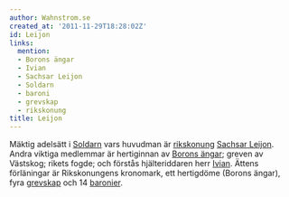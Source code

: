 ```yaml
---
author: Wahnstrom.se
created_at: '2011-11-29T18:28:02Z'
id: Leijon
links:
  mention:
  - Borons ängar
  - Ivian
  - Sachsar Leijon
  - Soldarn
  - baroni
  - grevskap
  - rikskonung
title: Leijon
---
```


Mäktig adelsätt i [Soldarn] vars huvudman är [rikskonung][] [Sachsar Leijon]. Andra viktiga
medlemmar är hertiginnan av [Borons ängar]; greven av Västskog; rikets fogde; och förstås
hjälteriddaren herr [Ivian]. Ättens förläningar är Rikskonungens kronomark, ett hertigdöme (Borons
ängar), fyra [grevskap] och 14 [baronier].

  [Soldarn]: Soldarn
  [rikskonung]: rikskonung
  [Sachsar Leijon]: Sachsar_Leijon
  [Borons ängar]: Borons_ängar
  [Ivian]: Ivian
  [grevskap]: grevskap
  [baronier]: baroni